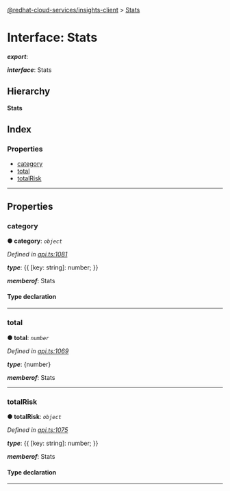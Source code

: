 [@redhat-cloud-services/insights-client](../README.md) > [Stats](../interfaces/stats.md)

# Interface: Stats

*__export__*: 

*__interface__*: Stats

## Hierarchy

**Stats**

## Index

### Properties

* [category](stats.md#category)
* [total](stats.md#total)
* [totalRisk](stats.md#totalrisk)

---

## Properties

<a id="category"></a>

###  category

**● category**: *`object`*

*Defined in [api.ts:1081](https://github.com/RedHatInsights/javascript-clients/blob/master/packages/insights/api.ts#L1081)*

*__type__*: {{ \[key: string\]: number; }}

*__memberof__*: Stats

#### Type declaration

[key: `string`]: `number`

___
<a id="total"></a>

###  total

**● total**: *`number`*

*Defined in [api.ts:1069](https://github.com/RedHatInsights/javascript-clients/blob/master/packages/insights/api.ts#L1069)*

*__type__*: {number}

*__memberof__*: Stats

___
<a id="totalrisk"></a>

###  totalRisk

**● totalRisk**: *`object`*

*Defined in [api.ts:1075](https://github.com/RedHatInsights/javascript-clients/blob/master/packages/insights/api.ts#L1075)*

*__type__*: {{ \[key: string\]: number; }}

*__memberof__*: Stats

#### Type declaration

[key: `string`]: `number`

___

